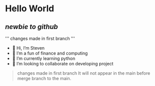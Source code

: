 # Hello World
## _newbie to github_

'''
changes made in first branch
'''

- 👋 Hi, I’m Steven
- 👀 I’m a fun of finance and computing
- 🌱 I’m currently learning python
- 💞️ I’m looking to collaborate on developing project

> changes made in first branch
> It will not appear in the main before merge branch to the main.

<!---
yanyanzl/yanyanzl is a ✨ special ✨ repository because its `README.md` (this file) appears on your GitHub profile.
You can click the Preview link to take a look at your changes.
--->
